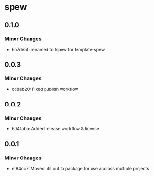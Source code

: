 # spew

## 0.1.0

### Minor Changes

- 6b7de5f: renamed to tspew for template-spew

## 0.0.3

### Minor Changes

- cd8ab20: Fixed publish workflow

## 0.0.2

### Minor Changes

- 6041aba: Added release workflow & license

## 0.0.1

### Minor Changes

- ef84cc7: Moved util out to package for use accross multiple projects
